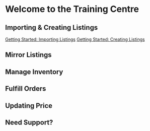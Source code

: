 # Welcome to the Training Centre

## Importing & Creating Listings

[Getting Started: Importing Listings](/import-create/import-listing)
[Getting Started: Creating Listings](/import-create/create-listing)

## Mirror Listings

## Manage Inventory

## Fulfill Orders

## Updating Price

## Need Support?